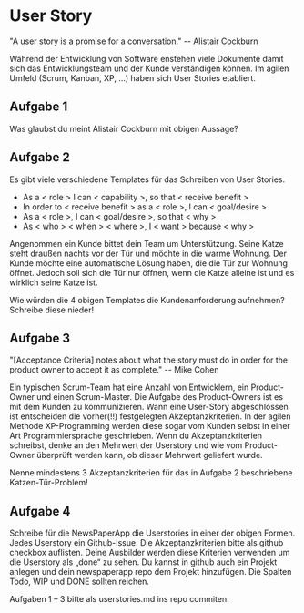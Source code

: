 User Story
===========

"A user story is a promise for a conversation."
-- Alistair Cockburn

Während der Entwicklung von Software enstehen viele Dokumente damit sich das Entwicklungsteam und der Kunde verständigen können. Im agilen Umfeld (Scrum, Kanban, XP, ...) haben sich User Stories etabliert.

Aufgabe 1
---------

Was glaubst du meint Alistair Cockburn mit obigen Aussage?


Aufgabe 2
---------

Es gibt viele verschiedene Templates für das Schreiben von User Stories. 

- As a < role > I can < capability >, so that < receive benefit >
- In order to < receive benefit > as a < role >, I can < goal/desire >
- As a < role >, I can < goal/desire >, so that < why >
- As < who > < when > < where >, I < want > because < why >

Angenommen ein Kunde bittet dein Team um Unterstützung. Seine Katze steht draußen nachts vor der Tür und möchte in die warme Wohnung. Der Kunde möchte eine automatische Lösung haben, die die Tür zur Wohnung öffnet. Jedoch soll sich die Tür nur öffnen, wenn die Katze alleine ist und es wirklich seine Katze ist. 

Wie würden die 4 obigen Templates die Kundenanforderung aufnehmen? Schreibe diese nieder!


Aufgabe 3
---------

"[Acceptance Criteria] notes about what the story must do in order for the product owner to accept it as complete."
-- Mike Cohen

Ein typischen Scrum-Team hat eine Anzahl von Entwicklern, ein Product-Owner und einen Scrum-Master. Die Aufgabe des Product-Owners ist es mit dem Kunden zu kommunizieren. Wann eine User-Story abgeschlossen ist entscheiden die vorher(!!) festgelegten Akzeptanzkriterien. In der agilen Methode XP-Programming werden diese sogar vom Kunden selbst in einer Art Programmiersprache geschrieben.  Wenn du Akzeptanzkriterien schreibst, denke an den Mehrwert der Userstory und wie vom Product-Owner überprüft werden kann, ob dieser Mehrwert geliefert wurde.

Nenne mindestens 3 Akzeptanzkriterien für das in Aufgabe 2 beschriebene Katzen-Tür-Problem!


Aufgabe 4
---------

Schreibe für die NewsPaperApp die Userstories in einer der obigen Formen. Jedes Userstory ein Github-Issue.  Die Akzeptanzkriterien bitte als github checkbox auflisten. Deine Ausbilder werden diese Kriterien verwenden um die Userstory als „done“ zu sehen. Du kannst in github auch ein Projekt anlegen und dein newspaperapp repo dem Projekt hinzufügen. Die Spalten Todo, WIP und DONE sollten reichen.
 
Aufgaben 1 – 3 bitte als userstories.md ins repo commiten.
